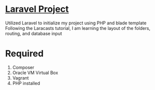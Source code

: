 # [Laravel Project](https://laracasts.com/series/laravel-from-scratch-2018)

Utilized Laravel to initialize my project using PHP and blade template
Following the Laracasts tutorial, I am learning the layout of the folders, routing, and database input

# Required
1. Composer
2. Oracle VM Virtual Box
3. Vagrant
4. PHP installed

